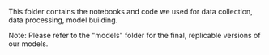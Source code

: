 This folder contains the notebooks and code we used for data collection, data processing, model building.

Note: Please refer to the "models" folder for the final, replicable versions of our models.
